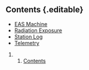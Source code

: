 Contents {.editable}
--------

-   [EAS
    Machine](https://wiki.wmfo.org/Operations/Regulatory/EAS_Machine "Operations/Regulatory/EAS_Machine")
-   [Radiation
    Exposure](https://wiki.wmfo.org/Operations/Regulatory/Radiation_Exposeure "Operations/Regulatory/Radiation_Exposeure")
-   [Station
    Log](https://wiki.wmfo.org/Operations/Regulatory/Station_Log "Operations/Regulatory/Station_Log")
-   [Telemetry](https://wiki.wmfo.org/Operations/Regulatory/Telemetry "Operations/Regulatory/Telemetry")

1.  1. [Contents](#Contents)

